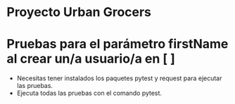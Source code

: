 # Proyecto Urban Grocers 
# Pruebas para el parámetro firstName al crear un/a usuario/a en [ ]
- Necesitas tener instalados los paquetes pytest y request para ejecutar las pruebas.
- Ejecuta todas las pruebas con el comando pytest.